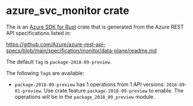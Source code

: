 # azure_svc_monitor crate

The is an [Azure SDK for Rust](https://github.com/Azure/azure-sdk-for-rust) crate that is generated from the Azure REST API specifications listed in:

https://github.com/Azure/azure-rest-api-specs/blob/main/specification/monitor/data-plane/readme.md

The default `Tag` is `package-2018-09-preview`.

The following `Tag`s are available:

- `package-2018-09-preview` has 1 operations from 1 API versions: `2018-09-01-preview`. Use crate feature `package-2018-09-preview` to enable. The operations will be in the `package_2018_09_preview` module.